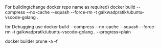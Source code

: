 For building(change docker repo name as required)
docker build --compress --no-cache --squash --force-rm -t gaikwadpratik/ubuntu-vscode-golang .

for Debugging use 
docker build --compress --no-cache --squash --force-rm -t gaikwadpratik/ubuntu-vscode-golang . --progress=plain

docker builder prune -a -f